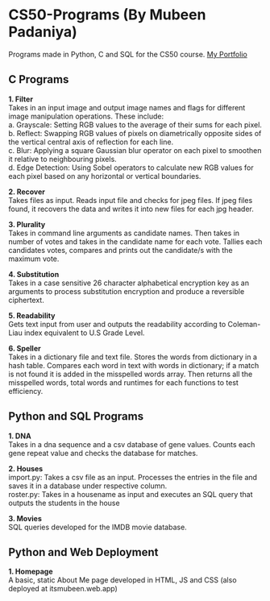# CS50-Programs (By Mubeen Padaniya)
Programs made in Python, C and SQL for the CS50 course.
[My Portfolio](https://itsmubeen.me)

## C Programs

**1. Filter** </br>
Takes in an input image and output image names and flags for different image manipulation operations. These include: </br>
a. Grayscale: Setting RGB values to the average of their sums for each pixel. </br>
b. Reflect: Swapping RGB values of pixels on diametrically opposite sides of the vertical central axis of reflection for each line. </br>
c. Blur: Applying a square Gaussian blur operator on each pixel to smoothen it relative to neighbouring pixels. </br>
d. Edge Detection: Using Sobel operators to calculate new RGB values for each pixel based on any horizontal or vertical boundaries. </br>

**2. Recover** </br>
Takes files as input. Reads input file and checks for jpeg files. If jpeg files found, it recovers the data and writes it into new files for each jpg header. </br>

**3. Plurality** </br>
Takes in command line arguments as candidate names. Then takes in number of votes and takes in the candidate name for each vote. Tallies each candidates votes, compares and prints out the candidate/s with the maximum vote.

**4. Substitution** </br>
Takes in a case sensitive 26 character alphabetical encryption key as an arguments to process substitution encryption and produce a reversible ciphertext.

**5. Readability** </br>
Gets text input from user and outputs the readability according to Coleman-Liau index equivalent to U.S Grade Level.

**6. Speller** </br>
Takes in a dictionary file and text file. Stores the words from dictionary in a hash table. Compares each word in text with words in dictionary; if a match is not found it is added in the misspelled words array. Then returns all the misspelled words, total words and runtimes for each functions to test efficiency.

## Python and SQL Programs

**1. DNA** </br>
Takes in a dna sequence and a csv database of gene values. Counts each gene repeat value and checks the database for matches.

**2. Houses** </br>
import.py: Takes a csv file as an input. Processes the entries in the file and saves it in a database under respective column. </br>
roster.py: Takes in a housename as input and executes an SQL query that outputs the students in the house

**3. Movies** </br>
SQL queries developed for the IMDB movie database.

## Python and Web Deployment

**1. Homepage** </br>
A basic, static About Me page developed in HTML, JS and CSS (also deployed at itsmubeen.web.app)
